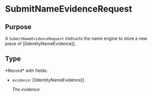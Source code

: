 # SubmitNameEvidenceRequest

## Purpose

<!-- ANCHOR: purpose -->
A `SubmitNameEvidenceRequest` instructs the name engine to store a new piece of [[IdentityNameEvidence]].
<!-- ANCHOR_END: purpose -->

## Type

<!-- ANCHOR: type -->
<div class="type">
*Record* with fields:

- `evidence`: [[IdentityNameEvidence]]

  *The evidence*
</div>
<!-- ANCHOR_END: type -->